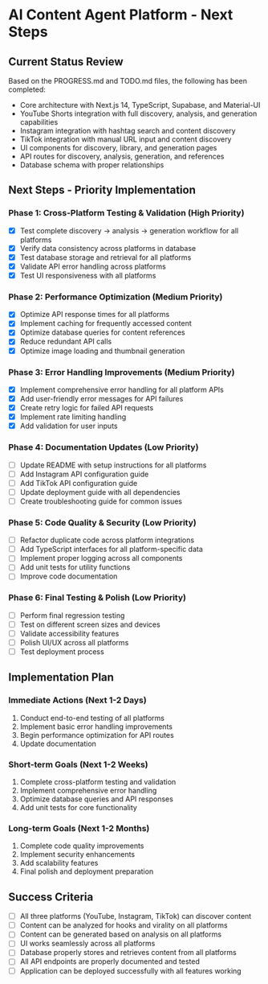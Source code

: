# AI Content Agent Platform - Next Steps

## Current Status Review

Based on the PROGRESS.md and TODO.md files, the following has been completed:
- Core architecture with Next.js 14, TypeScript, Supabase, and Material-UI
- YouTube Shorts integration with full discovery, analysis, and generation capabilities
- Instagram integration with hashtag search and content discovery
- TikTok integration with manual URL input and content discovery
- UI components for discovery, library, and generation pages
- API routes for discovery, analysis, generation, and references
- Database schema with proper relationships

## Next Steps - Priority Implementation

### Phase 1: Cross-Platform Testing & Validation (High Priority)

- [x] Test complete discovery → analysis → generation workflow for all platforms
- [x] Verify data consistency across platforms in database
- [x] Test database storage and retrieval for all platforms
- [x] Validate API error handling across platforms
- [x] Test UI responsiveness with all platforms

### Phase 2: Performance Optimization (Medium Priority)

- [x] Optimize API response times for all platforms
- [x] Implement caching for frequently accessed content
- [x] Optimize database queries for content references
- [x] Reduce redundant API calls
- [x] Optimize image loading and thumbnail generation

### Phase 3: Error Handling Improvements (Medium Priority)

- [x] Implement comprehensive error handling for all platform APIs
- [x] Add user-friendly error messages for API failures
- [x] Create retry logic for failed API requests
- [x] Implement rate limiting handling
- [x] Add validation for user inputs

### Phase 4: Documentation Updates (Low Priority)

- [ ] Update README with setup instructions for all platforms
- [ ] Add Instagram API configuration guide
- [ ] Add TikTok API configuration guide
- [ ] Update deployment guide with all dependencies
- [ ] Create troubleshooting guide for common issues

### Phase 5: Code Quality & Security (Low Priority)

- [ ] Refactor duplicate code across platform integrations
- [ ] Add TypeScript interfaces for all platform-specific data
- [ ] Implement proper logging across all components
- [ ] Add unit tests for utility functions
- [ ] Improve code documentation

### Phase 6: Final Testing & Polish (Low Priority)

- [ ] Perform final regression testing
- [ ] Test on different screen sizes and devices
- [ ] Validate accessibility features
- [ ] Polish UI/UX across all platforms
- [ ] Test deployment process

## Implementation Plan

### Immediate Actions (Next 1-2 Days)
1. Conduct end-to-end testing of all platforms
2. Implement basic error handling improvements
3. Begin performance optimization for API routes
4. Update documentation

### Short-term Goals (Next 1-2 Weeks)
1. Complete cross-platform testing and validation
2. Implement comprehensive error handling
3. Optimize database queries and API responses
4. Add unit tests for core functionality

### Long-term Goals (Next 1-2 Months)
1. Complete code quality improvements
2. Implement security enhancements
3. Add scalability features
4. Final polish and deployment preparation

## Success Criteria
- [ ] All three platforms (YouTube, Instagram, TikTok) can discover content
- [ ] Content can be analyzed for hooks and virality on all platforms
- [ ] Content can be generated based on analysis on all platforms
- [ ] UI works seamlessly across all platforms
- [ ] Database properly stores and retrieves content from all platforms
- [ ] All API endpoints are properly documented and tested
- [ ] Application can be deployed successfully with all features working
